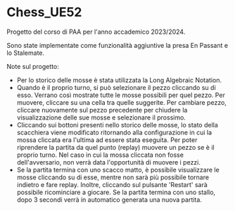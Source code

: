 # Chess_UE52
 
Progetto del corso di PAA per l'anno accademico 2023/2024.

Sono state implementate come funzionalità aggiuntive la presa En Passant e lo Stalemate. 

Note sul progetto:
- Per lo storico delle mosse è stata utilizzata la Long Algebraic Notation.
- Quando è il proprio turno, si può selezionare il pezzo cliccando su di esso. Verrano così mostrate tutte le mosse possibili per quel pezzo. Per muovere, cliccare su una cella tra 
  quelle suggerite. Per cambiare pezzo, cliccare nuovamente sul pezzo precedente per chiudere la visualizzazione delle sue mosse e selezionare il prossimo.
- Cliccando sui bottoni presenti nello storico delle mosse, lo stato della scacchiera viene modificato ritornando alla configurazione in cui la mossa cliccata era l'ultima ad essere 
  stata eseguita. Per poter riprendere la partita da quel punto (replay) muovere un pezzo se è il proprio turno. Nel caso in cui la mossa cliccata non fosse dell'avversario, non verrà 
  data l'opportunità di muovere i pezzi. 
- Se la partita termina con uno scacco matto, è possibile visualizzare le mosse cliccando su di esse, mentre non sarà più possibile tornare indietro e fare replay. Inoltre, cliccando
  sul pulsante 'Restart' sarà possibile ricominciare a giocare. Se la partita termina con uno stallo, dopo 3 secondi verrà in automatico generata una nuova partita. 

